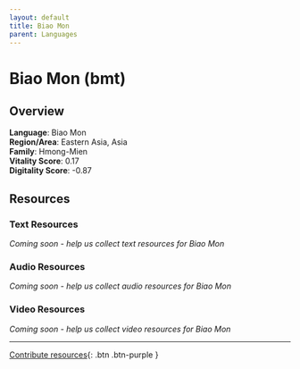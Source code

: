 ```yaml
---
layout: default
title: Biao Mon
parent: Languages
---
```


# Biao Mon (bmt)

## Overview

**Language**: Biao Mon  
**Region/Area**: Eastern Asia, Asia  
**Family**: Hmong-Mien  
**Vitality Score**: 0.17  
**Digitality Score**: -0.87  

## Resources

### Text Resources
*Coming soon - help us collect text resources for Biao Mon*

### Audio Resources
*Coming soon - help us collect audio resources for Biao Mon*

### Video Resources
*Coming soon - help us collect video resources for Biao Mon*

---

[Contribute resources](https://fairtrain.github.io/){: .btn .btn-purple }
